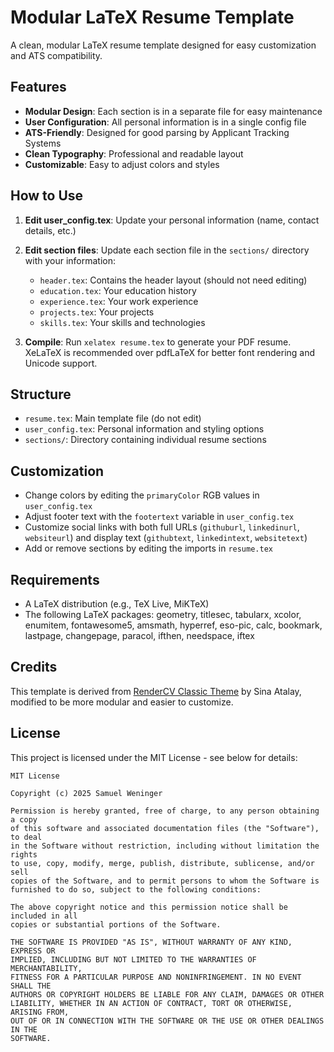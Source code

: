 # Modular LaTeX Resume Template

A clean, modular LaTeX resume template designed for easy customization and ATS compatibility.

## Features

- **Modular Design**: Each section is in a separate file for easy maintenance
- **User Configuration**: All personal information is in a single config file
- **ATS-Friendly**: Designed for good parsing by Applicant Tracking Systems
- **Clean Typography**: Professional and readable layout
- **Customizable**: Easy to adjust colors and styles

## How to Use

1. **Edit user_config.tex**: Update your personal information (name, contact details, etc.)
2. **Edit section files**: Update each section file in the `sections/` directory with your information:
   - `header.tex`: Contains the header layout (should not need editing)
   - `education.tex`: Your education history
   - `experience.tex`: Your work experience
   - `projects.tex`: Your projects
   - `skills.tex`: Your skills and technologies

3. **Compile**: Run `xelatex resume.tex` to generate your PDF resume. XeLaTeX is recommended over pdfLaTeX for better font rendering and Unicode support.

## Structure

- `resume.tex`: Main template file (do not edit)
- `user_config.tex`: Personal information and styling options
- `sections/`: Directory containing individual resume sections

## Customization

- Change colors by editing the `primaryColor` RGB values in `user_config.tex`
- Adjust footer text with the `footertext` variable in `user_config.tex`
- Customize social links with both full URLs (`githuburl`, `linkedinurl`, `websiteurl`) and display text (`githubtext`, `linkedintext`, `websitetext`) 
- Add or remove sections by editing the imports in `resume.tex`

## Requirements

- A LaTeX distribution (e.g., TeX Live, MiKTeX)
- The following LaTeX packages: geometry, titlesec, tabularx, xcolor, enumitem, fontawesome5, amsmath, hyperref, eso-pic, calc, bookmark, lastpage, changepage, paracol, ifthen, needspace, iftex

## Credits

This template is derived from [RenderCV Classic Theme](https://www.overleaf.com/latex/templates/rendercv-classic-theme/szbrrwnrfksk) by Sina Atalay, modified to be more modular and easier to customize.

## License

This project is licensed under the MIT License - see below for details:

```
MIT License

Copyright (c) 2025 Samuel Weninger

Permission is hereby granted, free of charge, to any person obtaining a copy
of this software and associated documentation files (the "Software"), to deal
in the Software without restriction, including without limitation the rights
to use, copy, modify, merge, publish, distribute, sublicense, and/or sell
copies of the Software, and to permit persons to whom the Software is
furnished to do so, subject to the following conditions:

The above copyright notice and this permission notice shall be included in all
copies or substantial portions of the Software.

THE SOFTWARE IS PROVIDED "AS IS", WITHOUT WARRANTY OF ANY KIND, EXPRESS OR
IMPLIED, INCLUDING BUT NOT LIMITED TO THE WARRANTIES OF MERCHANTABILITY,
FITNESS FOR A PARTICULAR PURPOSE AND NONINFRINGEMENT. IN NO EVENT SHALL THE
AUTHORS OR COPYRIGHT HOLDERS BE LIABLE FOR ANY CLAIM, DAMAGES OR OTHER
LIABILITY, WHETHER IN AN ACTION OF CONTRACT, TORT OR OTHERWISE, ARISING FROM,
OUT OF OR IN CONNECTION WITH THE SOFTWARE OR THE USE OR OTHER DEALINGS IN THE
SOFTWARE. 